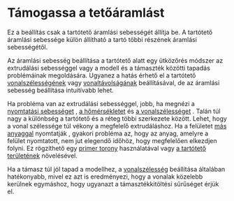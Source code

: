 # Támogassa a tetőáramlást

Ez a beállítás csak a tartótető áramlási sebességét állítja be. A tartótető áramlási sebessége külön állítható a tartó többi részének áramlási sebességétől.

Az áramlási sebesség beállítása a tartótető alatt egy ütközőrés módszer az extrudálási sebességgel vagy a modell és a támaszték közötti tapadás problémáinak megoldására. Ugyanez a hatás érhető el a tartótető [vonalszélességének](../resolution/support_roof_line_width.md) vagy [vonaltávolságának](../support/support_roof_line_distance.md) beállításával, de az áramlási sebesség beállítása intuitívabb lehet.

Ha probléma van az extrudálási sebességgel, jobb, ha megnézi a [nyomtatási sebességet](../speed/speed_support_roof.md) , [a hőmérsékletet](material_print_temperature.md) és [a vonalszélességet](../resolution/support_roof_line_width.md) . Talán túl nagy a különbség a tartótető és a réteg többi szerkezete között. Lehet, hogy a vonal szélessége túl vékony a megfelelő extrudáláshoz. Ha a felületet [más anyaggal](../support/support_interface_extruder_nr.md) nyomtatják , gyakori probléma az, hogy az anyag, amelyre a felület nyomtatott, nem jut elegendő időhöz, hogy megfelelően elkezdjen folyni. Ez rögzíthető egy [primer torony](../dual/prime_tower_enable.md) használatával vagy [a tartótető területének](../support/support_roof_offset.md) növelésével.

Ha a támasz túl jól tapad a modellhez, a [vonalszélesség](../resolution/support_roof_line_width.md) beállítása általában hatékonyabb, mivel ez azt is eredményezi, hogy a vonalak közelebb kerülnek egymáshoz, hogy ugyanazt a támasztékkitöltési sűrűséget érjük el.
